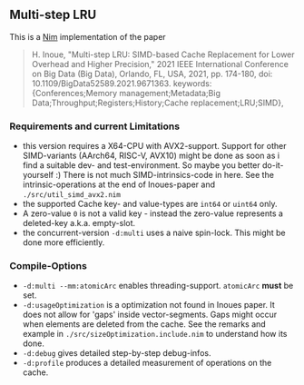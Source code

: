 ## Multi-step LRU

This is a [Nim](https://nim-lang.org) implementation of the paper

> H. Inoue, "Multi-step LRU: SIMD-based Cache Replacement for Lower Overhead and Higher Precision," 2021 IEEE International Conference on Big Data (Big Data), Orlando, FL, USA, 2021, pp. 174-180, doi: 10.1109/BigData52589.2021.9671363. keywords: {Conferences;Memory management;Metadata;Big Data;Throughput;Registers;History;Cache replacement;LRU;SIMD},


 ### Requirements and current Limitations 
 
- this version requires a X64-CPU with AVX2-support. Support for other SIMD-variants (AArch64, RISC-V, AVX10) might be done as soon as i find a suitable dev- and test-environment. So maybe you better do-it-yourself :) There is not much SIMD-intrinsics-code in here. See the intrinsic-operations at the end of Inoues-paper and `./src/util_simd_avx2.nim`
- the supported Cache key- and value-types are `int64` or `uint64` only.
- A zero-value `0` is not a valid key - instead the zero-value represents a deleted-key a.k.a. empty-slot.
- the concurrent-version `-d:multi` uses a naive spin-lock. This might be done more efficiently.

### Compile-Options

- `-d:multi --mm:atomicArc` enables threading-support. `atomicArc` **must** be set.
- `-d:usageOptimization` is a optimization not found in Inoues paper. It does not allow for 'gaps' inside vector-segments. Gaps might occur when elements are deleted from the cache. See the remarks and example in `./src/sizeOptimization.include.nim` to understand how its done.
- `-d:debug` gives detailed step-by-step debug-infos.
- `-d:profile` produces a detailed measurement of operations on the cache.
  
